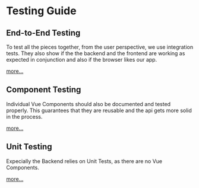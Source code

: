 # Testing Guide

## End-to-End Testing

To test all the pieces together, from the user perspective, we use integration tests. They also show if the the backend and the frontend are working as expected in conjunction and also if the browser likes our app.

[more...](cypress/README.md)

## Component Testing

Individual Vue Components should also be documented and tested properly. This guarantees that they are reusable and the api gets more solid in the process.

[more...](webapp/TESTING.md)

## Unit Testing

Expecially the Backend relies on Unit Tests, as there are no Vue Components.

[more...](backend/TESTING.md)

